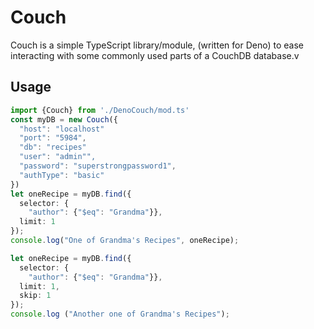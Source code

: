 # Couch

Couch is a simple TypeScript library/module, (written for Deno) to ease interacting with some commonly used parts of a CouchDB database.v 

## Usage
```ts
import {Couch} from './DenoCouch/mod.ts'
const myDB = new Couch({
  "host": "localhost"
  "port": "5984",
  "db": "recipes"
  "user": "admin"",
  "password": "superstrongpassword1",
  "authType": "basic"
})
let oneRecipe = myDB.find({
  selector: {
    "author": {"$eq": "Grandma"}},
  limit: 1
});
console.log("One of Grandma's Recipes", oneRecipe);

let oneRecipe = myDB.find({
  selector: {
    "author": {"$eq": "Grandma"}},
  limit: 1,
  skip: 1
});
console.log ("Another one of Grandma's Recipes");
```